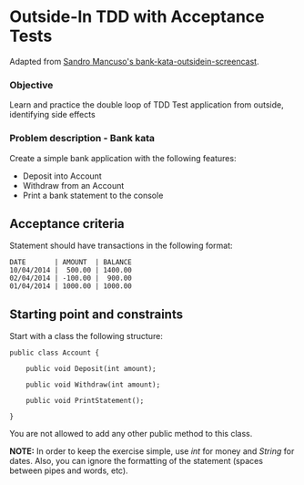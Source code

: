 Outside-In TDD with Acceptance Tests
====================================

Adapted from [Sandro Mancuso's bank-kata-outsidein-screencast](https://github.com/sandromancuso/bank-kata-outsidein-screencast/blob/master/README.md).
 
### Objective

Learn and practice the double loop of TDD
Test application from outside, identifying side effects
 
### Problem description - Bank kata
 
Create a simple bank application with the following features:

- Deposit into Account
- Withdraw from an Account
- Print a bank statement to the console
 
## Acceptance criteria

Statement should have transactions in the following format:

```
DATE       | AMOUNT  | BALANCE
10/04/2014 |  500.00 | 1400.00
02/04/2014 | -100.00 |  900.00
01/04/2014 | 1000.00 | 1000.00
```

## Starting point and constraints

Start with a class the following structure:

```
public class Account {

    public void Deposit(int amount);

    public void Withdraw(int amount);

    public void PrintStatement();

}
```

You are not allowed to add any other public method to this class.

**NOTE:** In order to keep the exercise simple, use _int_ for money and _String_ for dates.
Also, you can ignore the formatting of the statement (spaces between pipes and words, etc).

